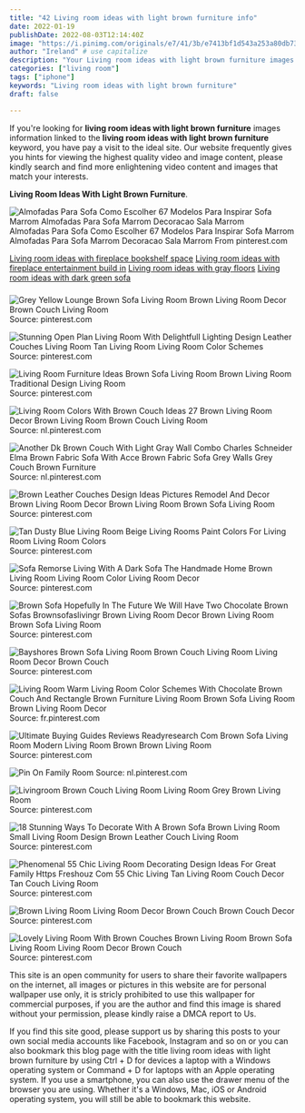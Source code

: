 ```yaml
---
title: "42 Living room ideas with light brown furniture info"
date: 2022-01-19
publishDate: 2022-08-03T12:14:40Z
image: "https://i.pinimg.com/originals/e7/41/3b/e7413bf1d543a253a80db7319dfebd97.jpg"
author: "Ireland" # use capitalize
description: "Your Living room ideas with light brown furniture images are available in this site. Living room ideas with light brown furniture are a topic that is being searched for and liked by netizens today. You can Find and Download the Living room ideas with light brown furniture files here. Get all royalty-free photos and vectors."
categories: ["living room"]
tags: ["iphone"]
keywords: "Living room ideas with light brown furniture"
draft: false

---
```


If you're looking for **living room ideas with light brown furniture** images information linked to the **living room ideas with light brown furniture** keyword, you have pay a visit to the ideal  site.  Our website frequently  gives you  hints  for viewing  the highest  quality video and image  content, please kindly search and find more enlightening video content and images  that match your interests.

**Living Room Ideas With Light Brown Furniture**. 

![Almofadas Para Sofa Como Escolher 67 Modelos Para Inspirar Sofa Marrom Almofadas Para Sofa Marrom Decoracao Sala Marrom](https://i.pinimg.com/originals/45/b4/26/45b426954830b00f84bd5df75785f803.png "Almofadas Para Sofa Como Escolher 67 Modelos Para Inspirar Sofa Marrom Almofadas Para Sofa Marrom Decoracao Sala Marrom")
Almofadas Para Sofa Como Escolher 67 Modelos Para Inspirar Sofa Marrom Almofadas Para Sofa Marrom Decoracao Sala Marrom From pinterest.com

[Living room ideas with fireplace bookshelf space](/living-room-ideas-with-fireplace-bookshelf-space/)
[Living room ideas with fireplace entertainment build in](/living-room-ideas-with-fireplace-entertainment-build-in/)
[Living room ideas with gray floors](/living-room-ideas-with-gray-floors/)
[Living room ideas with dark green sofa](/living-room-ideas-with-dark-green-sofa/)



### 

 


![Grey Yellow Lounge Brown Sofa Living Room Brown Living Room Decor Brown Couch Living Room](https://i.pinimg.com/736x/05/f0/4d/05f04db7cbfe2c4d1676ba41fdc8c0ef--yellow-family-rooms-living-room-yellow.jpg "Grey Yellow Lounge Brown Sofa Living Room Brown Living Room Decor Brown Couch Living Room")
Source: pinterest.com

 

![Stunning Open Plan Living Room With Delightfull Lighting Design Leather Couches Living Room Tan Living Room Living Room Color Schemes](https://i.pinimg.com/736x/da/28/e7/da28e7532ca776baa3cbbc90e3d1f5d7.jpg "Stunning Open Plan Living Room With Delightfull Lighting Design Leather Couches Living Room Tan Living Room Living Room Color Schemes")
Source: pinterest.com

 

![Living Room Furniture Ideas Brown Sofa Living Room Brown Living Room Traditional Design Living Room](https://i.pinimg.com/originals/51/10/7b/51107b88aae9aadd7a98fbca1ee65737.jpg "Living Room Furniture Ideas Brown Sofa Living Room Brown Living Room Traditional Design Living Room")
Source: pinterest.com

 

![Living Room Colors With Brown Couch Ideas 27 Brown Living Room Decor Brown Living Room Brown Couch Living Room](https://i.pinimg.com/474x/5e/1d/ab/5e1dabbf9cf0afae179e0bea54365dba.jpg "Living Room Colors With Brown Couch Ideas 27 Brown Living Room Decor Brown Living Room Brown Couch Living Room")
Source: nl.pinterest.com

 

![Another Dk Brown Couch With Light Gray Wall Combo Charles Schneider Elma Brown Fabric Sofa With Acce Brown Fabric Sofa Grey Walls Grey Couch Brown Furniture](https://i.pinimg.com/originals/25/4c/54/254c54100ee704157fae2d69f14e5741.jpg "Another Dk Brown Couch With Light Gray Wall Combo Charles Schneider Elma Brown Fabric Sofa With Acce Brown Fabric Sofa Grey Walls Grey Couch Brown Furniture")
Source: nl.pinterest.com

 

![Brown Leather Couches Design Ideas Pictures Remodel And Decor Brown Living Room Decor Brown Living Room Brown Sofa Living Room](https://i.pinimg.com/originals/a3/a2/49/a3a24983213ada892718d6544c37061c.jpg "Brown Leather Couches Design Ideas Pictures Remodel And Decor Brown Living Room Decor Brown Living Room Brown Sofa Living Room")
Source: pinterest.com

 

![Tan Dusty Blue Living Room Beige Living Rooms Paint Colors For Living Room Living Room Colors](https://i.pinimg.com/originals/f5/2a/e3/f52ae37588493d142c3900652ea589e4.png "Tan Dusty Blue Living Room Beige Living Rooms Paint Colors For Living Room Living Room Colors")
Source: pinterest.com

 

![Sofa Remorse Living With A Dark Sofa The Handmade Home Brown Living Room Living Room Color Living Room Decor](https://i.pinimg.com/originals/51/1d/da/511dda2bc2840cd89885131b31c63865.jpg "Sofa Remorse Living With A Dark Sofa The Handmade Home Brown Living Room Living Room Color Living Room Decor")
Source: pinterest.com

 

![Brown Sofa Hopefully In The Future We Will Have Two Chocolate Brown Sofas Brownsofaslivingr Brown Living Room Decor Brown Living Room Brown Sofa Living Room](https://i.pinimg.com/474x/2f/bb/9f/2fbb9f038b190920fe9c708035205fb6.jpg "Brown Sofa Hopefully In The Future We Will Have Two Chocolate Brown Sofas Brownsofaslivingr Brown Living Room Decor Brown Living Room Brown Sofa Living Room")
Source: pinterest.com

 

![Bayshores Brown Sofa Living Room Brown Couch Living Room Living Room Decor Brown Couch](https://i.pinimg.com/originals/01/4f/f7/014ff74b10de362dc04984ec9f2ce981.jpg "Bayshores Brown Sofa Living Room Brown Couch Living Room Living Room Decor Brown Couch")
Source: pinterest.com

 

![Living Room Warm Living Room Color Schemes With Chocolate Brown Couch And Rectangle Brown Furniture Living Room Brown Sofa Living Room Brown Living Room Decor](https://i.pinimg.com/originals/42/17/91/4217912a569d202b68195a49d435b2a8.jpg "Living Room Warm Living Room Color Schemes With Chocolate Brown Couch And Rectangle Brown Furniture Living Room Brown Sofa Living Room Brown Living Room Decor")
Source: fr.pinterest.com

 

![Ultimate Buying Guides Reviews Readyresearch Com Brown Sofa Living Room Modern Living Room Brown Brown Living Room](https://i.pinimg.com/originals/37/e6/f6/37e6f67c51be06f3441162dc7cc120ef.png "Ultimate Buying Guides Reviews Readyresearch Com Brown Sofa Living Room Modern Living Room Brown Brown Living Room")
Source: pinterest.com

 

![Pin On Family Room](https://i.pinimg.com/originals/63/ab/d0/63abd0272509aeb035219a658e40e737.jpg "Pin On Family Room")
Source: nl.pinterest.com

 

![Livingroom Brown Couch Living Room Living Room Grey Brown Living Room](https://i.pinimg.com/originals/28/c5/b2/28c5b2ac35fff92b261fd92be9fd5591.jpg "Livingroom Brown Couch Living Room Living Room Grey Brown Living Room")
Source: pinterest.com

 

![18 Stunning Ways To Decorate With A Brown Sofa Brown Living Room Small Living Room Design Brown Leather Couch Living Room](https://i.pinimg.com/originals/eb/a1/fb/eba1fb66ff7557ff7365df954a75702d.jpg "18 Stunning Ways To Decorate With A Brown Sofa Brown Living Room Small Living Room Design Brown Leather Couch Living Room")
Source: pinterest.com

 

![Phenomenal 55 Chic Living Room Decorating Design Ideas For Great Family Https Freshouz Com 55 Chic Living Tan Living Room Couch Decor Tan Couch Living Room](https://i.pinimg.com/originals/23/85/50/238550c736978f2369d56abc5a733bf0.jpg "Phenomenal 55 Chic Living Room Decorating Design Ideas For Great Family Https Freshouz Com 55 Chic Living Tan Living Room Couch Decor Tan Couch Living Room")
Source: pinterest.com

 

![Brown Living Room Living Room Decor Brown Couch Brown Couch Decor](https://i.pinimg.com/originals/cf/04/de/cf04dedb5d1c46a3ed724de8b424f1d2.jpg "Brown Living Room Living Room Decor Brown Couch Brown Couch Decor")
Source: pinterest.com

 

![Lovely Living Room With Brown Couches Brown Living Room Brown Sofa Living Room Living Room Decor Brown Couch](https://i.pinimg.com/originals/e7/41/3b/e7413bf1d543a253a80db7319dfebd97.jpg "Lovely Living Room With Brown Couches Brown Living Room Brown Sofa Living Room Living Room Decor Brown Couch")
Source: pinterest.com

 

This site is an open community for users to share their favorite wallpapers on the internet, all images or pictures in this website are for personal wallpaper use only, it is stricly prohibited to use this wallpaper for commercial purposes, if you are the author and find this image is shared without your permission, please kindly raise a DMCA report to Us.

If you find this site good, please support us by sharing this posts to your own social media accounts like Facebook, Instagram and so on or you can also bookmark this blog page with the title living room ideas with light brown furniture by using Ctrl + D for devices a laptop with a Windows operating system or Command + D for laptops with an Apple operating system. If you use a smartphone, you can also use the drawer menu of the browser you are using. Whether it's a Windows, Mac, iOS or Android operating system, you will still be able to bookmark this website.
